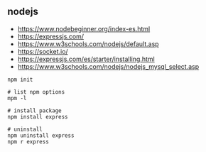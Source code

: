 ## nodejs

- https://www.nodebeginner.org/index-es.html
- https://expressjs.com/
- https://www.w3schools.com/nodejs/default.asp
- https://socket.io/
- https://expressjs.com/es/starter/installing.html
- https://www.w3schools.com/nodejs/nodejs_mysql_select.asp
```
npm init

# list npm options
mpm -l

# install package
npm install express

# uninstall
npm uninstall express
npm r express
```
